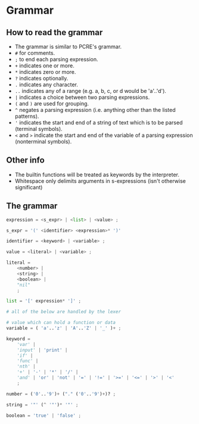 
# Grammar

## How to read the grammar

- The grammar is similar to PCRE's grammar.
- `#` for comments.
- `;` to end each parsing expression.
- `+` indicates one or more.
- `*` indicates zero or more.
- `?` indicates optionally.
- `.` indicates any character.
- `..` indicates any of a range (e.g. a, b, c, or d would be 'a'..'d').
- `|` indicates a choice between two parsing expressions.
- `(` and `)` are used for grouping.
- `^` negates a parsing expression (i.e. anything other than the listed patterns).
- `'` indicates the start and end of a string of text which is to be parsed (terminal symbols).
- `<` and `>` indicate the start and end of the variable of a parsing expression (nonterminal symbols).

## Other info

- The builtin functions will be treated as keywords by the interpreter.
- Whitespace only delimits arguments in s-expressions (isn't otherwise significant)

## The grammar

```python
expression = <s_expr> | <list> | <value> ;

s_expr = '(' <identifier> <expression>* ')'

identifier = <keyword> | <variable> ;

value = <literal> | <variable> ;

literal =
    <number> |
    <string> |
    <boolean> |
    "nil"
    ;

list = '[' expression* ']' ;

# all of the below are handled by the lexer

# value which can hold a function or data
variable = ( 'a'..'z' | 'A'..'Z' | '_' )+ ;

keyword =
    'var' |
    'input' | 'print' |
    'if' |
    'func' |
    'nth' |
    '+' | '-' | '*' | '/' |
    'and' | 'or' | 'not' | '=' | '!=' | '>=' | '<=' | '>' | '<'
    ;

number = ('0'..'9')+ ("." ('0'..'9')+)? ;

string = '"' (^ '"')* '"' ;

boolean = 'true' | 'false' ;
```
